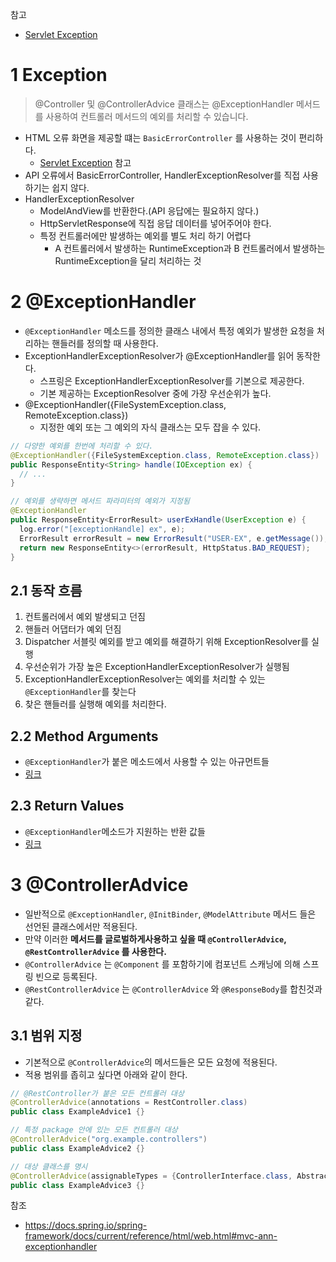 참고

* [Servlet Exception](../../etc/Servlet-Exception/Servlet-Exception.md) 

# 1 Exception

> @Controller 및 @ControllerAdvice 클래스는 @ExceptionHandler 메서드를 사용하여 컨트롤러 메서드의 예외를 처리할 수 있습니다.

* HTML 오류 화면을 제공할 떄는 `BasicErrorController` 를 사용하는 것이 편리하다.
  * [Servlet Exception](../../etc/Servlet-Exception/Servlet-Exception.md) 참고
* API 오류에서 BasicErrorController, HandlerExceptionResolver를 직접 사용하기는 쉽지 않다.
* HandlerExceptionResolver
  * ModelAndView를 반환한다.(API 응답에는 필요하지 않다.)
  * HttpServletResponse에 직접 응답 데이터를 넣어주어야 한다.
  * 특정 컨트롤러에만 발생하는 예외를 별도 처리 하기 어렵다
    * A 컨트롤러에서 발생하는 RuntimeException과 B 컨트롤러에서 발생하는 RuntimeException을 달리 처리하는 것



# 2 @ExceptionHandler

* `@ExceptionHandler` 메소드를 정의한 클래스 내에서 특정 예외가 발생한 요청을 처리하는 핸들러를 정의할 때 사용한다.
* ExceptionHandlerExceptionResolver가 @ExceptionHandler를 읽어 동작한다.
  * 스프링은 ExceptionHandlerExceptionResolver를 기본으로 제공한다.
  * 기본 제공하는 ExceptionResolver 중에 가장 우선순위가 높다.
* @ExceptionHandler({FileSystemException.class, RemoteException.class})
  * 지정한 예외 또는 그 예외의 자식 클래스는 모두 잡을 수 있다.

```java
// 다양한 예외를 한번에 처리할 수 있다.
@ExceptionHandler({FileSystemException.class, RemoteException.class})
public ResponseEntity<String> handle(IOException ex) {
  // ...
}

// 예외를 생략하면 메서드 파라미터의 예외가 지정됨
@ExceptionHandler
public ResponseEntity<ErrorResult> userExHandle(UserException e) {
  log.error("[exceptionHandle] ex", e);
  ErrorResult errorResult = new ErrorResult("USER-EX", e.getMessage());
  return new ResponseEntity<>(errorResult, HttpStatus.BAD_REQUEST);
}
```



## 2.1 동작 흐름

1. 컨트롤러에서 예외 발생되고 던짐
2. 핸들러 어댑터가 예외 던짐
3. Dispatcher 서블릿 예외를 받고 예외를 해결하기 위해 ExceptionResolver를 실행
4. 우선순위가 가장 높은  ExceptionHandlerExceptionResolver가 실행됨
5. ExceptionHandlerExceptionResolver는 예외를 처리할 수 있는 `@ExceptionHandler`를 찾는다
6. 찾은 핸들러를 실행해 예외를 처리한다.



## 2.2 Method Arguments

* `@ExceptionHandler`가 붙은 메소드에서 사용할 수 있는 아규먼트들
* [링크](https://docs.spring.io/spring-framework/docs/current/reference/html/web.html#mvc-ann-exceptionhandler-args)



## 2.3 Return Values

* `@ExceptionHandler`메소드가 지원하는 반환 값들
* [링크](https://docs.spring.io/spring-framework/docs/current/reference/html/web.html#mvc-ann-exceptionhandler-return-values)



# 3 @ControllerAdvice

* 일반적으로 `@ExceptionHandler`, `@InitBinder`, `@ModelAttribute` 메서드 들은 선언된 클래스에서만 적용된다. 
* 만약 이러한 **메서드를 글로벌하게사용하고 싶을 때 `@ControllerAdvice`, `@RestControllerAdvice` 를 사용한다.**
* `@ControllerAdvice` 는 `@Component` 를 포함하기에 컴포넌트 스캐닝에 의해 스프링 빈으로 등록된다.
* `@RestControllerAdvice` 는 `@ControllerAdvice` 와 `@ResponseBody`를 합친것과 같다.



## 3.1 범위 지정

* 기본적으로 `@ControllerAdvice`의 메서드들은 모든 요청에 적용된다.
* 적용 범위를 좁히고 싶다면 아래와 같이 한다.

```java
// @RestController가 붙은 모든 컨트롤러 대상
@ControllerAdvice(annotations = RestController.class)
public class ExampleAdvice1 {}

// 특정 package 안에 있는 모든 컨트롤러 대상
@ControllerAdvice("org.example.controllers")
public class ExampleAdvice2 {}

// 대상 클래스를 명시
@ControllerAdvice(assignableTypes = {ControllerInterface.class, AbstractController.class})
public class ExampleAdvice3 {}
```



참조

* https://docs.spring.io/spring-framework/docs/current/reference/html/web.html#mvc-ann-exceptionhandler